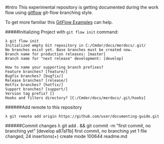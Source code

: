 #Intro
This experimental repository is getting documented during the work flow using [gitflow](https://danielkummer.github.io/git-flow-cheatsheet/ "git-flow are a set of git extensions to provide high-level repository operations for Vincent Driessen's branching model.")  git-flow branching style.

To get more familiar this  [GitFlow Examples](https://gitversion.readthedocs.io/en/latest/git-branching-strategies/gitflow-examples/ "These examples are using the default configuration with GitVersion. Which is continuous deployment mode for develop and continuous delivery mode for all other branches.") can help.

#####Initializing Project with `git flow init` command:  
 
    λ git flow init
    Initialized empty Git repository in C:/Cmder/docs/merdocs/.git/
    No branches exist yet. Base branches must be created now.
    Branch name for production releases: [master]
    Branch name for "next release" development: [develop]
    
    How to name your supporting branch prefixes?
    Feature branches? [feature/]
    Bugfix branches? [bugfix/]
    Release branches? [release/]
    Hotfix branches? [hotfix/]
    Support branches? [support/]
    Version tag prefix? []
    Hooks and filters directory? [C:/Cmder/docs/merdocs/.git/hooks]  

######Add remote to this repository

    λ git remote add origin https://github.com/user/documenting-guide.git

######Commit changes
     λ git add . && git commit -m "first commit, no branching yet"
    [develop a87a11b] first commit, no branching yet
     1 file changed, 24 insertions(+)
     create mode 100644 readme.md
